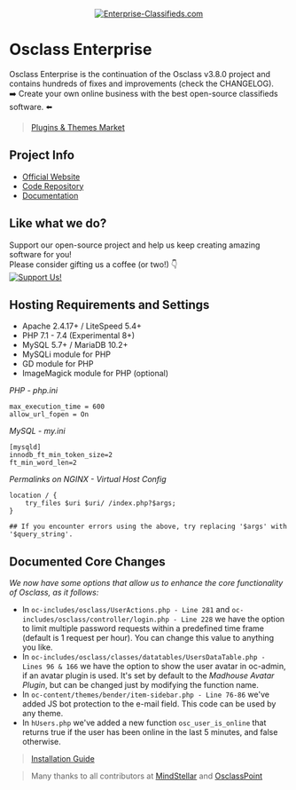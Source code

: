 <p align="center">
  <a href="https://enterprise-classifieds.com/"><img src="https://raw.githubusercontent.com/MercanoG/Osclass-Enterprise/main/oc-includes/images/osclass-logo.png" alt="Enterprise-Classifieds.com"></a>
</p>

# Osclass Enterprise
Osclass Enterprise is the continuation of the Osclass v3.8.0 project and contains hundreds of fixes and improvements (check the CHANGELOG).<br>
:arrow_right: Create your own online business with the best open-source classifieds software. :arrow_left:

> [Plugins & Themes Market](https://enterprise-classifieds.com/)

## Project Info
- [Official Website](https://enterprise-classifieds.com/)
- [Code Repository](https://github.com/MercanoG/Osclass-Enterprise)
- [Documentation](https://docs.enterprise-classifieds.com/)

## Like what we do?
Support our open-source project and help us keep creating amazing software for you!<br>
Please consider gifting us a coffee (or two!) :point_down: <br>
<a href="https://www.buymeacoffee.com/Osclass"><img src="https://i.ibb.co/TP3qYLG/donate-button.png" alt="Support Us!"></a>

## Hosting Requirements and Settings
- Apache 2.4.17+ / LiteSpeed 5.4+
- PHP 7.1 - 7.4 (Experimental 8+)
- MySQL 5.7+ / MariaDB 10.2+
- MySQLi module for PHP
- GD module for PHP
- ImageMagick module for PHP (optional)

*PHP - php.ini*

```
max_execution_time = 600
allow_url_fopen = On
```

*MySQL - my.ini*

```
[mysqld]
innodb_ft_min_token_size=2
ft_min_word_len=2
```

*Permalinks on NGINX - Virtual Host Config*

```
location / {
    try_files $uri $uri/ /index.php?$args;
}

## If you encounter errors using the above, try replacing '$args' with '$query_string'.
```

## Documented Core Changes

*We now have some options that allow us to enhance the core functionality of Osclass, as it follows:*
- In `oc-includes/osclass/UserActions.php - Line 281` and `oc-includes/osclass/controller/login.php - Line 228` we have the option to limit multiple password requests within a predefined time frame (default is 1 request per hour). You can change this value to anything you like.
- In `oc-includes/osclass/classes/datatables/UsersDataTable.php - Lines 96 & 166` we have the option to show the user avatar in oc-admin, if an avatar plugin is used. It's set by default to the *Madhouse Avatar Plugin*, but can be changed just by modifying the function name.
- In `oc-content/themes/bender/item-sidebar.php - Line 76-86` we've added JS bot protection to the e-mail field. This code can be used by any theme.
- In `hUsers.php` we've added a new function `osc_user_is_online` that returns true if the user has been online in the last 5 minutes, and false otherwise.

> [Installation Guide](https://www.youtube.com/watch?v=bOr7U81Y-IM)

> Many thanks to all contributors at [MindStellar](https://github.com/mindstellar/Osclass) and [OsclassPoint](https://forums.osclasspoint.com/)

